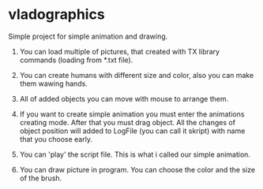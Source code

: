 # vladographics
Simple project for simple animation and drawing.

1. You can load multiple of pictures, that created with TX library commands (loading from *.txt file).

2. You can create humans with different size and color, also you can make them wawing hands.

3. All of added objects you can move with mouse to arrange them.

4. If you want to create simple animation you must enter the animations creating mode. 
After that you must drag object. 
All the changes of object position will added to LogFile (you can call it skript) with name that you choose early.

5. You can 'play' the script file. This is what i called our simple animation.

6. You can draw picture in program. You can choose the color and the size of the brush.
